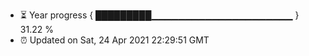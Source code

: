 - ⏳ Year progress { █████████▁▁▁▁▁▁▁▁▁▁▁▁▁▁▁▁▁▁▁▁▁ } 31.22 %
- ⏰ Updated on Sat, 24 Apr 2021 22:29:51 GMT

